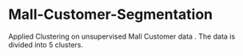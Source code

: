 # Mall-Customer-Segmentation
Applied Clustering on unsupervised Mall Customer data . The data is divided into 5 clusters. 
